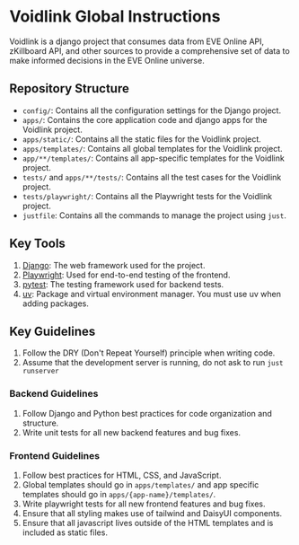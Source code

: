 # Voidlink Global Instructions

Voidlink is a django project that consumes data from EVE Online API, zKillboard API, and other sources to provide a comprehensive set of data to make informed decisions in the EVE Online universe.

## Repository Structure

- `config/`: Contains all the configuration settings for the Django project.
- `apps/`: Contains the core application code and django apps for the Voidlink project.
- `apps/static/`: Contains all the static files for the Voidlink project.
- `apps/templates/`: Contains all global templates for the Voidlink project.
- `app/**/templates/`: Contains all app-specific templates for the Voidlink project.
- `tests/` and `apps/**/tests/`: Contains all the test cases for the Voidlink project.
- `tests/playwright/`: Contains all the Playwright tests for the Voidlink project.
- `justfile`: Contains all the commands to manage the project using `just`.

## Key Tools
1. [Django](https://www.djangoproject.com/): The web framework used for the project.
2. [Playwright](https://playwright.dev/): Used for end-to-end testing of the frontend.
3. [pytest](https://pytest.org/): The testing framework used for backend tests.
4. [uv](https://docs.astral.sh/uv/): Package and virtual environment manager. You must use uv when adding packages.

## Key Guidelines
1. Follow the DRY (Don't Repeat Yourself) principle when writing code.
2. Assume that the development server is running, do not ask to run `just runserver`

### Backend Guidelines
1. Follow Django and Python best practices for code organization and structure. 
2. Write unit tests for all new backend features and bug fixes.

### Frontend Guidelines
1. Follow best practices for HTML, CSS, and JavaScript.
2. Global templates should go in `apps/templates/` and app specific templates should go in `apps/{app-name}/templates/`.
3. Write playwright tests for all new frontend features and bug fixes.
4. Ensure that all styling makes use of tailwind and DaisyUI components.
5. Ensure that all javascript lives outside of the HTML templates and is included as static files.